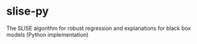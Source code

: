 # slise-py
 The SLISE algorithm for robust regression and explanations for black box models (Python implementation) 

